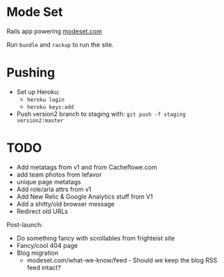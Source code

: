 Mode Set
========

Rails app powering [modeset.com](http://www.modeset.com/)

Run `bundle` and `rackup` to run the site.

Pushing
========

* Set up Heroku:
  * `heroku login`
  * `heroku keys:add`
* Push version2 branch to staging with: `git push -f staging version2:master`


TODO
========

* Add metatags from v1 and from Cacheflowe.com
* add team photos from lefavor
* unique page metatags
* Add role/aria attrs from v1
* Add New Relic & Google Analytics stuff from V1
* Add a shitty/old browser message
* Redirect old URLs

Post-launch:

* Do something fancy with scrollables from frighteist site
* Fancy/cool 404 page
* Blog migration
  * modeset.com/what-we-know/feed - Should we keep the blog RSS feed intact?
